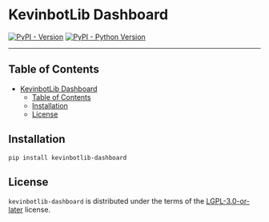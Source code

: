 # KevinbotLib Dashboard

[![PyPI - Version](https://img.shields.io/pypi/v/kevinbotlib-dashboard.svg)](https://pypi.org/project/kevinbotlib-dashboard)
[![PyPI - Python Version](https://img.shields.io/pypi/pyversions/kevinbotlib-dashboard.svg)](https://pypi.org/project/kevinbotlib-dashboard)

-----

## Table of Contents

- [KevinbotLib Dashboard](#kevinbotlib-dashboard)
  - [Table of Contents](#table-of-contents)
  - [Installation](#installation)
  - [License](#license)

## Installation

```console
pip install kevinbotlib-dashboard
```

## License

`kevinbotlib-dashboard` is distributed under the terms of the [LGPL-3.0-or-later](https://spdx.org/licenses/LGPL-3.0-or-later.html) license.
